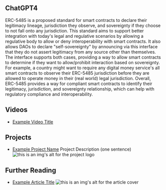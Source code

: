 ## ChatGPT4

ERC-5485 is a proposed standard for smart contracts to declare their legitimacy lineage, jurisdiction they observe, and sovereignty if they choose to not fall onto any jurisdiction. This standard aims to support better integration with today's legal and regulative scenarios by allowing a regulative body to allow or deny interoperability with smart contracts. It also allows DAOs to declare "self-sovereignty" by announcing via this interface that they do not assert legitimacy from any source other than themselves. The interface supports both cases, providing a way to allow smart contracts to determine if they want to allow/prohibit interaction based on sovereignty. For example, a country might want to require any digital money service's all smart contracts to observe their ERC-5485 jurisdiction before they are allowed to operate money in their (real world) legal jurisdiction. Overall, ERC-5485 provides a way for compliant smart contracts to identify their legitimacy, jurisdiction, and sovereignty relationship, which can help with regulatory compliance and interoperability.

## Videos

- [Example Video Title](https://www.youtube.com/watch?v=TDGq4aeevgY)

## Projects

- [Example Project Name](https://xxxx.xxx/xxxxx) Project Description (one sentence) ![this is an img's alt for the project logo](https://xxxx.xxx/project-logo.xxx)

## Further Reading

- [Example Article Title](https://xxxx.xxx/xxxxx) ![this is an img's alt for the article cover](https://xxxx.xxx/article-cover.xxx)
